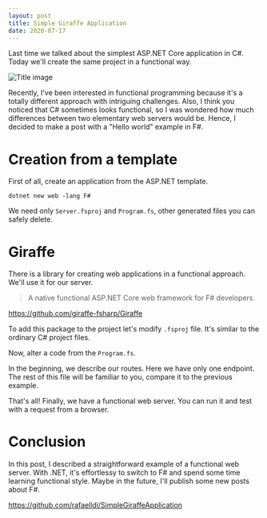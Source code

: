 ```yaml
---
layout: post
title: Simple Giraffe Application
date: 2020-07-17
---
```


Last time we talked about the simplest ASP.NET Core application in C#. Today we'll create the same project in a functional way.

![Title image](https://github.com/rafaelldi/Blog/blob/master/09-SimpleGiraffeApplication/simple-giraffe-application-img.jpg)

Recently, I've been interested in functional programming because it's a totally different approach with intriguing challenges. Also, I think you noticed that C# sometimes looks functional, so I was wondered how much differences between two elementary web servers would be. Hence, I decided to make a post with a "Hello world" example in F#.

# Creation from a template

First of all, create an application from the ASP.NET template.

```
dotnet new web -lang F#
```

We need only `Server.fsproj` and `Program.fs`, other generated files you can safely delete.

# Giraffe

There is a library for creating web applications in a functional approach. We'll use it for our server.

> A native functional ASP.NET Core web framework for F# developers. 

https://github.com/giraffe-fsharp/Giraffe

To add this package to the project let's modify `.fsproj` file. It's similar to the ordinary C# project files.

<script src="https://gist.github.com/rafaelldi/ce4b1c048d67c7ea5436a259aaba0884.js"></script>

Now, alter a code from the `Program.fs`. 

<script src="https://gist.github.com/rafaelldi/9e9a7ca61a7c3f3d89331b0f3153e64c.js"></script>

In the beginning, we describe our routes. Here we have only one endpoint. The rest of this file will be familiar to you, compare it to the previous example.

That's all! Finally, we have a functional web server. You can run it and test with a request from a browser.

# Conclusion

In this post, I described a straightforward example of a functional web server. With .NET, it's effortlessy to switch to F# and spend some time learning functional style. Maybe in the future, I'll publish some new posts about F#.

https://github.com/rafaelldi/SimpleGiraffeApplication
